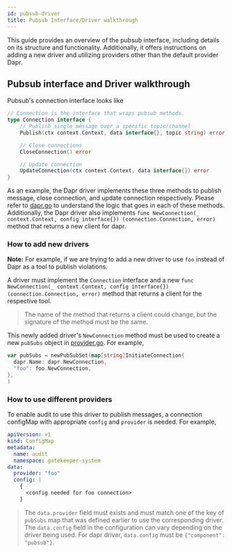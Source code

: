 ```yaml
---
id: pubsub-driver
title: Pubsub Interface/Driver walkthrough
---
```


This guide provides an overview of the pubsub interface, including details on its structure and functionality. Additionally, it offers instructions on adding a new driver and utilizing providers other than the default provider Dapr.

## Pubsub interface and Driver walkthrough

Pubsub's connection interface looks like
```go
// Connection is the interface that wraps pubsub methods.
type Connection interface {
	// Publish single message over a specific topic/channel
	Publish(ctx context.Context, data interface{}, topic string) error

	// Close connections
	CloseConnection() error

	// Update connection
	UpdateConnection(ctx context.Context, data interface{}) error
}
```

As an example, the Dapr driver implements these three methods to publish message, close connection, and update connection respectively. Please refer to [dapr.go](https://github.com/open-policy-agent/gatekeeper/blob/master/pkg/pubsub/dapr/dapr.go) to understand the logic that goes in each of these methods. Additionally, the Dapr driver also implements `func NewConnection(_ context.Context, config interface{}) (connection.Connection, error)` method that returns a new client for dapr.

### How to add new drivers

**Note:** For example, if we are trying to add a new driver to use `foo` instead of Dapr as a tool to publish violations.

A driver must implement the `Connection` interface and a new `func NewConnection(_ context.Context, config interface{}) (connection.Connection, error)` method that returns a client for the respective tool.

> The name of the method that returns a client could change, but the signature of the method must be the same.

This newly added driver's `NewConnection` method must be used to create a new `pubSubs` object in [provider.go](https://github.com/open-policy-agent/gatekeeper/blob/master/pkg/pubsub/provider/provider.go). For example,

```go
var pubSubs = newPubSubSet(map[string]InitiateConnection{
  dapr.Name: dapr.NewConnection,
  "foo": foo.NewConnection,
},
)
```

### How to use different providers

To enable audit to use this driver to publish messages, a connection configMap with appropriate `config` and `provider` is needed. For example,

```yaml
apiVersion: v1
kind: ConfigMap
metadata:
  name: audit
  namespace: gatekeeper-system
data:
  provider: "foo"
  config: |
    {
      <config needed for foo connection>
    }
```

> The `data.provider` field must exists and must match one of the key of `pubSubs` map that was defined earlier to use the corresponding driver. The `data.config` field in the configuration can vary depending on the driver being used. For dapr driver, `data.config` must be `{"component": "pubsub"}`.
